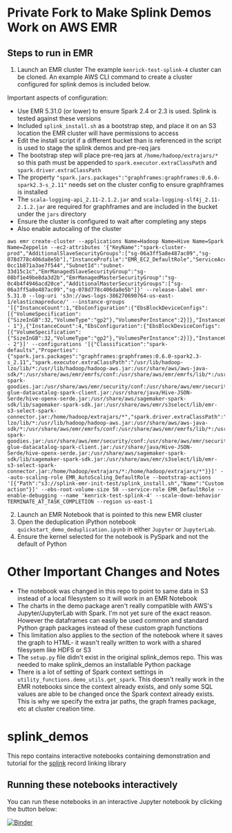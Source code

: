 # Private Fork to Make Splink Demos Work on AWS EMR

## Steps to run in EMR
1. Launch an EMR cluster
The example `kenrick-test-splink-4` cluster can be cloned. An example AWS CLI command to create a cluster configured for splink demos is included below. 

Important aspects of configuration:
* Use EMR 5.31.0 (or lower) to ensure Spark 2.4 or 2.3 is used. Splink is tested against these versions
* Included `splink_install.sh` as a bootstrap step, and place it on an S3 location the EMR cluster will have permissions to access
* Edit the install script if a different bucket than is referenced in the script is used to stage the splink demos and pre-req jars
* The bootstrap step will place pre-req jars at `/home/hadoop/extrajars/*` so this path must be appended to `spark.executor.extraClassPath` and `spark.driver.extraClassPath`
* The property `"spark.jars.packages":"graphframes:graphframes:0.6.0-spark2.3-s_2.11"` needs set on the cluster config to ensure graphframes is installed
* The `scala-logging-api_2.11-2.1.2.jar` and `scala-logging-slf4j_2.11-2.1.2.jar` are required for graphframes and are included in the bucket under the `jars` directory
* Ensure the cluster is configured to wait after completing any steps
* Also enable autocaling of the cluster


```
aws emr create-cluster --applications Name=Hadoop Name=Hive Name=Spark Name=Zeppelin --ec2-attributes '{"KeyName":"spark-cluster-prod","AdditionalSlaveSecurityGroups":["sg-06a3ff5a8e487ac09","sg-078d778c406da8e5b"],"InstanceProfile":"EMR_EC2_DefaultRole","ServiceAccessSecurityGroup":"sg-0cc1b871a3ae7f544","SubnetId":"subnet-33d15c1c","EmrManagedSlaveSecurityGroup":"sg-08bf1e49be8da3d2b","EmrManagedMasterSecurityGroup":"sg-0c4b4f4946acd20ce","AdditionalMasterSecurityGroups":["sg-06a3ff5a8e487ac09","sg-078d778c406da8e5b"]}' --release-label emr-5.31.0 --log-uri 's3n://aws-logs-386270690764-us-east-1/elasticmapreduce/' --instance-groups '[{"InstanceCount":1,"EbsConfiguration":{"EbsBlockDeviceConfigs":[{"VolumeSpecification":{"SizeInGB":32,"VolumeType":"gp2"},"VolumesPerInstance":2}]},"InstanceGroupType":"MASTER","InstanceType":"m5.xlarge","Name":"Master - 1"},{"InstanceCount":4,"EbsConfiguration":{"EbsBlockDeviceConfigs":[{"VolumeSpecification":{"SizeInGB":32,"VolumeType":"gp2"},"VolumesPerInstance":2}]},"InstanceGroupType":"CORE","InstanceType":"m5.xlarge","Name":"Core - 2"}]' --configurations '[{"Classification":"spark-defaults","Properties":{"spark.jars.packages":"graphframes:graphframes:0.6.0-spark2.3-s_2.11","spark.executor.extraClassPath":"/usr/lib/hadoop-lzo/lib/*:/usr/lib/hadoop/hadoop-aws.jar:/usr/share/aws/aws-java-sdk/*:/usr/share/aws/emr/emrfs/conf:/usr/share/aws/emr/emrfs/lib/*:/usr/share/aws/emr/emrfs/auxlib/*:/usr/share/aws/emr/goodies/lib/emr-spark-goodies.jar:/usr/share/aws/emr/security/conf:/usr/share/aws/emr/security/lib/*:/usr/share/aws/hmclient/lib/aws-glue-datacatalog-spark-client.jar:/usr/share/java/Hive-JSON-Serde/hive-openx-serde.jar:/usr/share/aws/sagemaker-spark-sdk/lib/sagemaker-spark-sdk.jar:/usr/share/aws/emr/s3select/lib/emr-s3-select-spark-connector.jar:/home/hadoop/extrajars/*","spark.driver.extraClassPath":"/usr/lib/hadoop-lzo/lib/*:/usr/lib/hadoop/hadoop-aws.jar:/usr/share/aws/aws-java-sdk/*:/usr/share/aws/emr/emrfs/conf:/usr/share/aws/emr/emrfs/lib/*:/usr/share/aws/emr/emrfs/auxlib/*:/usr/share/aws/emr/goodies/lib/emr-spark-goodies.jar:/usr/share/aws/emr/security/conf:/usr/share/aws/emr/security/lib/*:/usr/share/aws/hmclient/lib/aws-glue-datacatalog-spark-client.jar:/usr/share/java/Hive-JSON-Serde/hive-openx-serde.jar:/usr/share/aws/sagemaker-spark-sdk/lib/sagemaker-spark-sdk.jar:/usr/share/aws/emr/s3select/lib/emr-s3-select-spark-connector.jar:/home/hadoop/extrajars/*:/home/hadoop/extrajars/*"}}]' --auto-scaling-role EMR_AutoScaling_DefaultRole --bootstrap-actions '[{"Path":"s3://splink-emr-init-test/splink_install.sh","Name":"Custom action"}]' --ebs-root-volume-size 50 --service-role EMR_DefaultRole --enable-debugging --name 'kenrick-test-splink-4' --scale-down-behavior TERMINATE_AT_TASK_COMPLETION --region us-east-1
```

2. Launch an EMR Notebook that is pointed to this new EMR cluster
3. Open the deduplication iPython notebook `quickstart_demo_deduplication.ipynb` in either `Jupyter` or `JupyterLab`. 
4. Ensure the kernel selected for the notebook is PySpark and not the default of Python

# Other Important Changes and Notes
* The notebook was changed in this repo to point to same data in S3 instead of a local filesystem so it will work in an EMR Notebook
* The charts in the demo package aren't really compatible with AWS's Jupyter/JupyterLab with Spark. I'm not yet sure of the exact reason.  However the dataframes can easily be used common and standard Python graph packages instead of these custom graph functions
* This limitation also applies to the section of the notebook where it saves the graph to HTML- it wasn't really written to work with a shared filesysem like HDFS or S3
* The `setup.py` file didn't exist in the original splink_demos repo.  This was needed to make splink_demos an installable Python package
* There is a lot of setting of Spark context settings in `utility_functions.demo_utils.get_spark`.  This doesn't really work in the EMR notebooks since the context already exists, and only some SQL values are able to be changed once the Spark context already exists.  This is why we specify the extra jar paths, the graph frames package, etc at cluster creation time.  

# splink_demos

This repo contains interactive notebooks containing demonstration and tutorial for the [splink](https://github.com/moj-analytical-services/splink) record linking library

## Running these notebooks interactively

You can run these notebooks in an interactive Jupyter notebook by clicking the button below:

[![Binder](https://mybinder.org/badge.svg)](https://mybinder.org/v2/gh/moj-analytical-services/splink_demos/master?urlpath=lab/tree/index.ipynb)
